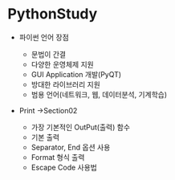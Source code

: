 # PythonStudy

* 파이썬 언어 장점
   * 문법이 간결
   * 다양한 운영체제 지원
   * GUI Application 개발(PyQT) 
   * 방대한 라이브러리 지원
   * 범용 언어(네트워크, 웹, 데이터분석, 기계학습) 


 * Print ->Section02
   * 가장 기본적인 OutPut(출력) 함수  
   * 기본 출력
   * Separator, End 옵션 사용
   * Format 형식 출력
   * Escape Code 사용법


 
  
  

